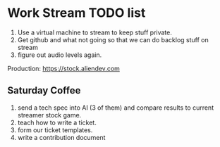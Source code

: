 



# Work Stream TODO list
1. Use a virtual machine to stream to keep stuff private.
2. Get github and what not going so that we can do backlog stuff on stream
3. figure out audio levels again.

Production: https://stock.aliendev.com




## Saturday Coffee
1. send a tech spec into AI (3 of them) and compare results to current streamer stock game.
2. teach how to write a ticket.
3. form our ticket templates.
4. write a contribution document


